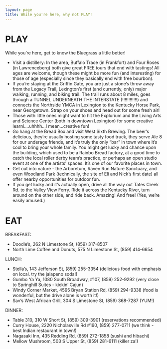 ```yaml
---
layout: page
title: While you're here, why not PLAY!
---
```


# PLAY
While you’re here, get to know the Bluegrass a little better!

- Visit a distillery: In the area, Buffalo Trace (in Frankfort) and Four Roses (in Lawrenceberg) both give great FREE tours that end with tastings! All ages are welcome, though these might be more fun (and interesting) for those of age (especially since they basically end with free bourbon).
- If you’re staying at the Griffin Gate, you are just a stone’s throw away from the Legacy Trail, Lexington’s first (and currently, only) major walking, running, and biking trail. The trail runs about 8 miles, goes through a TUNNEL UNDERNEATH THE INTERSTATE (!!!!!!!!!!!!) and connects the Northside YMCA in Lexington to the Kentucky Horse Park, near Georgetown. Strap on your shoes and head out for some fresh air!
- Those with little ones might want to hit the Explorium and the Living Arts and Science Center (both in downtown Lexington) for some creative learni....uhhhh...I mean...creative fun!
- Go hang at the Bread Box and visit West Sixth Brewing. The beer’s delicious, they’re usually hosting some tasty food truck, they serve Ale 8 for our underage friends, and it’s truly the only “bar” in town where it’s cool to bring your whole family. You might get lucky and chance upon the building, which used to be a Rainbo Bread factory, at a good time to catch the local roller derby team’s practice, or perhaps an open studio event at one of the artists’ spaces. It’s one of our favorite places in town.
- Get out into nature - the Arboretum, Raven Run Nature Sanctuary, and even Woodland Park (technically, the site of Eli and Nick’s first date) all offer nearby opportunities for outdoor fun.
- If you get lucky and it’s actually open, drive all the way out Tates Creek Rd. to the Valley View Ferry. Ride it across the Kentucky River, turn around on the other side, and ride back. Amazing! And free! (Yes, we’re easily amused.)


# EAT

BREAKFAST:
- Doodle’s, 262 N Limestone St, (859) 317-8507
- North Lime Coffee and Donuts, 575 N Limestone St, (859) 414-6654

LUNCH:
- Stella’s, 143 Jefferson St, (859) 255-3354 (delicious food with emphasis on local. try the jalapeno soda!)
- Gumbo Ya Ya, 1080 South Broadway, #107, (859) 252-9292 (very close to Springhill Suites - kickin’ Cajun)
- Windy Corner Market, 4595 Bryan Station Rd, (859) 294-9338 (food is wonderful, but the drive alone is worth it!)
- Sav’s West African Grill, 304 S Limestone St, (859) 368-7287 (YUM!)

DINNER:
- Table 310, 310 W Short St, (859) 309-3901 (reservations recommended)
- Curry House, 2220 Nicholasville Rd #160, (859) 277-0711 (we think - best Indian restaurant in town!)
- Nagasaki Inn, 435 Redding Rd, (859) 272-1858 (sushi and hibachi)
- Mellow Mushroom, 503 S Upper St, (859) 281-6111 (killer za!)
